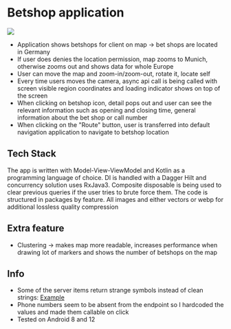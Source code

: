 # Betshop application #
 ![](sportening.gif) 


 - Application shows betshops for client on map -> bet shops are located in Germany
 - If user does denies the location permission, map zooms to Munich, otherwise zooms out and shows data for whole Europe
- User can move the map and zoom-in/zoom-out, rotate it, locate self
- Every time users moves the camera, async api call is being called with screen visible region coordinates and loading indicator shows on top of the screen
- When clicking on betshop icon, detail pops out and user can see the relevant information such as opening and closing time, general information about the bet shop or call number
- When clicking on the "Route" button, user is transferred into default navigation application to navigate to betshop location

## Tech Stack ##

The app is written with Model-View-ViewModel and Kotlin as a programming language of choice. DI is handled with a Dagger Hilt and concurrency solution uses RxJava3. Composite disposable is being used to clear previous queries if the user tries to brute force them.
The code is structured in packages by feature.
All images and either vectors or webp for additional lossless quality compression
## Extra feature ##
* Clustering ->  makes map more readable, increases performance when drawing lot of markers and shows the number of betshops on the map 

## Info ##
* Some of the server items return strange symbols instead of clean strings: [Example](https://interview.superology.dev/betshops?boundingBox=50.7481463255406%2C12.610780186951159%2C50.70792419045236%2C12.559317648410799)
* Phone numbers seem to be absent from the endpoint so I hardcoded the values and made them callable on click
* Tested on Android 8 and 12
